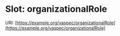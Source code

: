 # Slot: organizationalRole

URI: [https://example.org/vaspec/organizationalRole](https://example.org/vaspec/organizationalRole)
